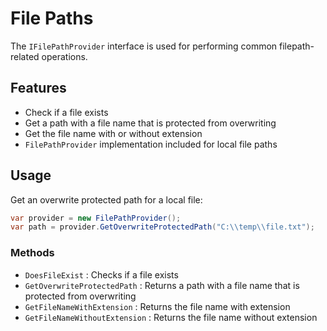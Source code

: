 # File Paths

The `IFilePathProvider` interface is used for performing common filepath-related operations.

## Features

- Check if a file exists
- Get a path with a file name that is protected from overwriting
- Get the file name with or without extension
- `FilePathProvider` implementation included for local file paths

## Usage

Get an overwrite protected path for a local file:
```csharp
var provider = new FilePathProvider();
var path = provider.GetOverwriteProtectedPath("C:\\temp\\file.txt");
```

### Methods
- `DoesFileExist` : Checks if a file exists
- `GetOverwriteProtectedPath` : Returns a path with a file name that is protected from overwriting
- `GetFileNameWithExtension` : Returns the file name with extension
- `GetFileNameWithoutExtension` : Returns the file name without extension


